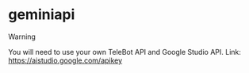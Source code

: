 # geminiapi


> [!WARNING]
> You will need to use your own TeleBot API and Google Studio API.
> Link: https://aistudio.google.com/apikey
